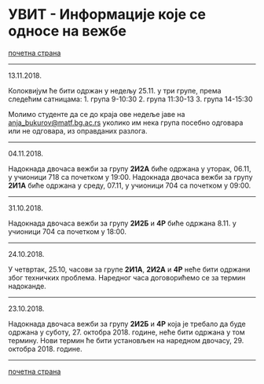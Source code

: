 # УВИТ - Информације које се односе на вежбе

[почетна страна](../../README.md)

---

13.11.2018.

Колоквијум ће бити одржан у недељу 25.11. у три групе, према следећим сатницама:
    1. група 9-10:30
    2. група 11:30-13
    3. група 14-15:30

Молимо студенте да се до краја ове недеље јаве на anja_bukurov@matf.bg.ac.rs уколико им нека група посебно одговара или не одговара, из оправданих разлога.

---

04.11.2018.

Надокнада двочаса вежби за групу **2И2А**  биће одржана у уторак, 06.11, у учионици 718 са почетком у 19:00.
Надокнада двочаса вежби за групу **2И1А**  биће одржана у среду, 07.11, у учионици 704 са почетком у 09:00.

---

31.10.2018.

Надокнада двочаса вежби за групу **2И2Б** и **4Р** биће одржана 8.11. у учионици 704 са почетком у 18:00.

---

24.10.2018.

У четвртак, 25.10, часови за групе **2И1А**, **2И2А** и **4Р** неће бити одржани због техничких проблема. Наредног часа договорићемо се за термин надоканде.

---

23.10.2018.

Надокнада двочаса вежби за групу **2И2Б** и **4Р** која је требало да буде одржана у суботу, 27. октобра 2018. године, неће бити одржана у том термину. Нови термин ће бити установљен на наредном двочасу, 29. октобра 2018. године.

---

[почетна страна](../../README.md)  